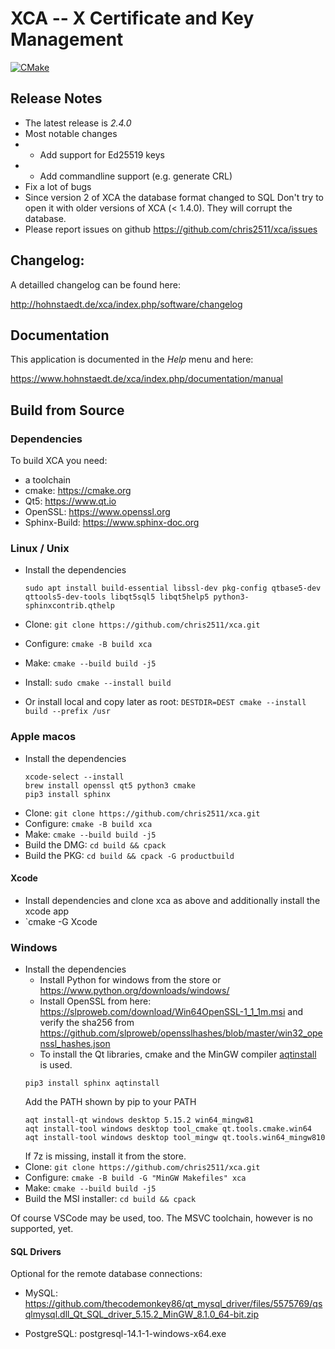 # XCA -- X Certificate and Key Management

[![CMake](https://github.com/chris2511/xca/actions/workflows/cmake.yaml/badge.svg)](https://github.com/chris2511/xca/actions/workflows/cmake.yaml)

## __Release Notes__
 * The latest release is *2.4.0*
 * Most notable changes
 * * Add support for Ed25519 keys
 * * Add commandline support (e.g. generate CRL)
 * Fix a lot of bugs
 * Since version 2 of XCA the database format changed to SQL
   Don't try to open it with older versions of XCA (< 1.4.0).
   They will corrupt the database.
 * Please report issues on github <https://github.com/chris2511/xca/issues>

## __Changelog:__

A detailled changelog can be found here:

<http://hohnstaedt.de/xca/index.php/software/changelog>

## __Documentation__

This application is documented in the *Help* menu and here:

<https://www.hohnstaedt.de/xca/index.php/documentation/manual>

## __Build from Source__

### Dependencies

To build XCA you need:
 - a toolchain
 - cmake: https://cmake.org
 - Qt5: https://www.qt.io
 - OpenSSL: https://www.openssl.org
 - Sphinx-Build: https://www.sphinx-doc.org

### Linux / Unix

 - Install the dependencies
   ```
   sudo apt install build-essential libssl-dev pkg-config qtbase5-dev qttools5-dev-tools libqt5sql5 libqt5help5 python3-sphinxcontrib.qthelp
   ```

 - Clone: `git clone https://github.com/chris2511/xca.git`
 - Configure: `cmake -B build xca`
 - Make: `cmake --build build -j5`
 - Install: `sudo cmake --install build`
 - Or install local and copy later as root: `DESTDIR=DEST cmake --install build --prefix /usr`

### Apple macos

- Install the dependencies
  ```
  xcode-select --install
  brew install openssl qt5 python3 cmake
  pip3 install sphinx
  ```
 - Clone: `git clone https://github.com/chris2511/xca.git`
 - Configure: `cmake -B build xca`
 - Make: `cmake --build build -j5`
 - Build the DMG: `cd build && cpack`
 - Build the PKG: `cd build && cpack -G productbuild`

#### Xcode

 - Install dependencies and clone xca as above
   and additionally install the xcode app
 - `cmake -G Xcode

### Windows

- Install the dependencies
  - Install Python for windows from the store or https://www.python.org/downloads/windows/
  - Install OpenSSL from here: https://slproweb.com/download/Win64OpenSSL-1_1_1m.msi and verify the sha256 from https://github.com/slproweb/opensslhashes/blob/master/win32_openssl_hashes.json
  - To install the Qt libraries, cmake and the MinGW compiler [aqtinstall](https://github.com/miurahr/aqtinstall) is used.
  ```
  pip3 install sphinx aqtinstall
  ```
  Add the PATH shown by pip to your PATH
  ```
  aqt install-qt windows desktop 5.15.2 win64_mingw81
  aqt install-tool windows desktop tool_cmake qt.tools.cmake.win64
  aqt install-tool windows desktop tool_mingw qt.tools.win64_mingw810
  ```
  If 7z is missing, install it from the store.
 - Clone: `git clone https://github.com/chris2511/xca.git`
 - Configure: `cmake -B build -G "MinGW Makefiles" xca`
 - Make: `cmake --build build -j5`
 - Build the MSI installer: `cd build && cpack`

Of course VSCode may be used, too. The MSVC toolchain, however
is no supported, yet.

#### SQL Drivers

Optional for the remote database connections:

 - MySQL: https://github.com/thecodemonkey86/qt_mysql_driver/files/5575769/qsqlmysql.dll_Qt_SQL_driver_5.15.2_MinGW_8.1.0_64-bit.zip

 - PostgreSQL: postgresql-14.1-1-windows-x64.exe
